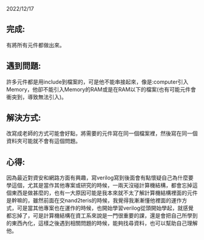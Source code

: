2022/12/17

## 完成:
有將所有元件都做出來。

## 遇到問題:
許多元件都是用include到檔案的，可是他不能串接起來，像是:computer引入Memory，他卻不能引入Memory的RAM或是在RAM以下的檔案(也有可能元件會衝突到，導致無法引入)。

## 解決方式:
改寫成老師的方式可能會好點，將需要的元件寫在同一個檔案裡，然後寫在同一個資料夾可能就不會有這個問題。

## 心得:
因為最近對資安和網路方面有興趣，寫verilog寫到後面會有點懷疑自己為什麼要學這個，尤其是當作其他專案或研究的時候，一兩天沒碰計算機結構，都會忘掉這個東西是做甚麼的，也有一大原因可能是我本來就不太了解計算機結構裡面的元件是幹嘛的，雖然前面在交nand2teris的時候，我覺得我漸漸懂他裡面的運作方式，可是當其他專案也在運作的時候，也開始學習verilog從頭開始學起，就感覺都忘掉了，可是計算機結構在資工系來說是一門很重要的課，還是會把自己所學到的東西內化，這樣之後遇到相關問題的時候，能夠找尋資料，也可以幫助自己理解他。